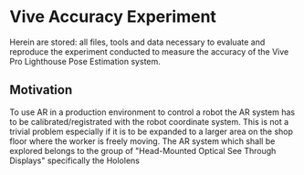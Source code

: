 # Vive Accuracy Experiment

Herein are stored: all files, tools and data necessary to evaluate and reproduce the experiment conducted to measure the accuracy of the Vive Pro Lighthouse Pose Estimation system.

## Motivation

To use AR in a production environment to control a robot the AR system has to be calibrated/registrated with the robot coordinate system. This is not a trivial problem especially if it is to be expanded to a larger area on the shop floor where the worker is freely moving.
The AR system which shall be explored belongs to the group of "Head-Mounted Optical See Through Displays" specifically the Hololens